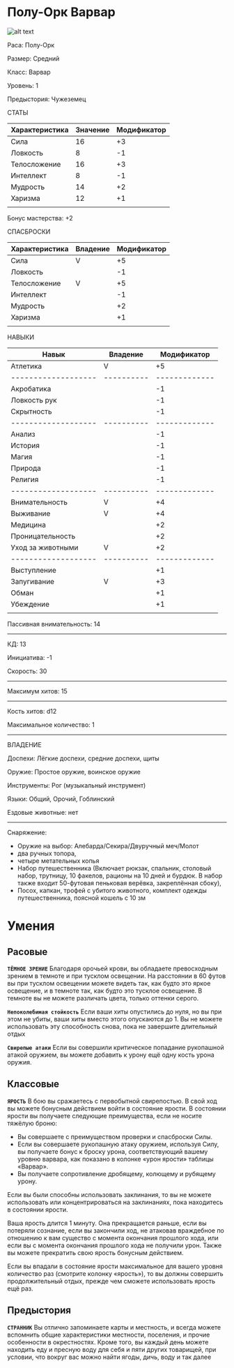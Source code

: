 # Полу-Орк Варвар
![alt text](https://img.17qq.com/images/fhgqwwgmgqy.jpeg)

Раса: Полу-Орк

Размер: Средний

Класс: Варвар

Уровень: 1

Предыстория: Чужеземец

СТАТЫ

| Характеристика | Значение | Модификатор |
|----------------|----------|-------------|
| Сила           |     16   |      +3     |
| Ловкость       |     8    |      -1     |
| Телосложение   |     16   |      +3     |
| Интеллект      |     8    |      -1     |
| Мудрость       |     14   |      +2     |
| Харизма        |     12   |      +1     |
|                |          |             |

Бонус мастерства: +2

СПАСБРОСКИ

| Характеристика | Владение | Модификатор |
|----------------|----------|-------------|
| Сила           |    V     |      +5     |
| Ловкость       |          |      -1     |
| Телосложение   |    V     |      +5     |
| Интеллект      |          |      -1     |
| Мудрость       |          |      +2     |
| Харизма        |          |      +1     |
|                |          |             |

НАВЫКИ

| Навык             | Владение | Модификатор |
|-------------------|----------|-------------|
| Атлетика          |     V    |     +5      |
|-------------------|----------|-------------|
| Акробатика        |          |     -1      |
| Ловкость рук      |          |     -1      |
| Скрытность        |          |     -1      |
|-------------------|----------|-------------|
| Анализ            |          |     -1      |
| История           |          |     -1      |
| Магия             |          |     -1      |
| Природа           |          |     -1      |
| Религия           |          |     -1      |
|-------------------|----------|-------------|
| Внимательность    |     V    |     +4      |
| Выживание         |     V    |     +4      |
| Медицина          |          |     +2      |
| Проницательность  |          |     +2      |
| Уход за животными |     V    |     +2      |
|-------------------|----------|-------------|
| Выступление       |          |     +1      |
| Запугивание       |     V    |     +3      |
| Обман             |          |     +1      |
| Убеждение         |          |     +1      |
|                   |          |             |

Пассивная внимательность: 14

------------

КД: 13

Инициатива: -1

Скорость: 30

------------

Максимум хитов: 15

------------

Кость хитов: d12

Максимальное количество: 1

------------

ВЛАДЕНИЕ

Доспехи: Лёгкие доспехи, средние доспехи, щиты

Оружие: Простое оружие, воинское оружие 

Инструменты: Рог (музыкальный инструмент)

Языки: Общий, Орочий, Гоблинский

Ездовые животные: нет

------------

Снаряжение: 
+ Оружие на выбор: Алебарда/Секира/Двуручный меч/Молот
+ два ручных топора,
+ четыре метательных копья
+ Набор путешественника (Включает рюкзак, спальник, столовый набор, трутницу, 10 факелов, рационы на 10 дней и бурдюк. В набор также входит 50-футовая пеньковая верёвка, закреплённая сбоку),
+ Посох, капкан, трофей с убитого животного, комплект одежды путешественника, поясной кошель с 10 зм


# Умения
## Расовые
**`ТЁМНОЕ ЗРЕНИЕ`** 
Благодаря орочьей крови, вы обладаете превосходным зрением в темноте и при тусклом освещении. На расстоянии в 60 футов вы при тусклом освещении можете видеть так, как будто это яркое освещение, и в темноте так, как будто это тусклое освещение. В темноте вы не можете различать цвета, только оттенки серого.

**`Непоколебимая стойкость`** Если ваши хиты опустились до нуля, но вы при этом не убиты, ваши хиты вместо этого опускаются до 1. Вы не можете использовать эту способность снова, пока не завершите длительный отдых

**`Свирепые атаки`** Если вы совершили критическое попадание рукопашной атакой оружием, вы можете добавить к урону ещё одну кость урона оружия. 

## Классовые
**`ЯРОСТЬ`** В бою вы сражаетесь с первобытной свирепостью. В свой ход вы можете бонусным действием войти в состояние ярости.
В состоянии ярости вы получаете следующие преимущества, если не носите тяжёлую броню: 
* Вы совершаете с преимуществом проверки и спасброски Силы.
* Если вы совершаете рукопашную атаку оружием, используя Силу, вы получаете бонус к броску урона, соответствующий вашему уровню варвара, как показано в колонке «урон ярости» таблицы «Варвар». 
* Вы получаете сопротивление дробящему, колющему и рубящему урону. 

Если вы были способны использовать заклинания, то вы не можете использовать или концентрироваться на заклинаниях, пока находитесь в состоянии ярости. 

Ваша ярость длится 1 минуту. Она прекращается раньше, если вы потеряли сознание, если вы закончили ход, не атаковав враждебное по отношению к вам существо с момента окончания прошлого хода, или если вы с момента окончания прошлого хода не получили урон. Также вы можете прекратить свою ярость бонусным действием.

Если вы впадали в состояние ярости максимальное для вашего уровня количество раз (смотрите колонку «ярость»), то вы должны совершить продолжительный отдых, прежде чем сможете использовать ярость ещё раз.

## Предыстория
**`СТРАННИК`**
Вы отлично запоминаете карты и местность, и всегда можете вспомнить общие характеристики местности, поселения, и прочие особенности в окрестностях. Кроме того, вы каждый день можете находить еду и пресную воду для себя и пяти других товарищей, при условии, что вокруг вас можно найти ягоды, дичь, воду и так далее
